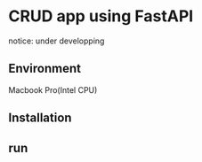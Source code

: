 # CRUD app using FastAPI

notice: under developping

## Environment
Macbook Pro(Intel CPU)

## Installation

## run